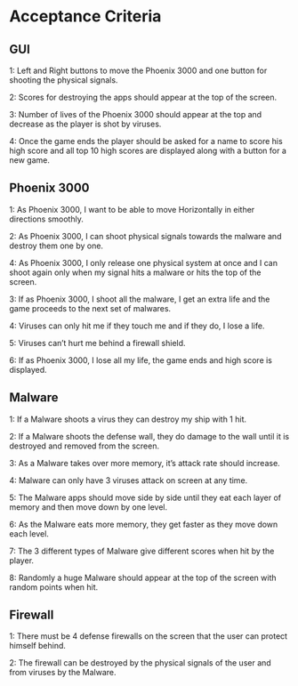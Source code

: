 # Acceptance Criteria

## GUI

1: Left and Right buttons to move the Phoenix 3000 and one button for shooting the physical signals.

2: Scores for destroying the apps should appear at the top of the screen.

3: Number of lives of the Phoenix 3000 should appear at the top and decrease as the player is shot by viruses.

4: Once the game ends the player should be asked for a name to score his high score and all top 10 high scores are displayed along with a button for a new game.

## Phoenix 3000

1: As Phoenix 3000, I want to be able to move Horizontally in either directions smoothly.

2: As Phoenix 3000, I can shoot physical signals towards the malware and destroy them one by one.

4: As Phoenix 3000, I only release one physical system at once and I can shoot again only when my signal hits a malware or hits the top of the screen.

3: If as Phoenix 3000, I shoot all the malware, I get an extra life and the game proceeds to the next set of malwares.

4: Viruses can only hit me if they touch me and if they do, I lose a life.

5: Viruses can’t hurt me behind a firewall shield.

6: If as Phoenix 3000, I lose all my life, the game ends and high score is displayed.

## Malware

1: If a Malware shoots a virus they can destroy my ship with 1 hit.

2: If a Malware shoots the defense wall, they do damage to the wall until it is destroyed and removed from the screen.

3: As a Malware takes over more memory, it’s attack rate should increase.

4: Malware can only have 3 viruses attack on screen at any time.

5: The Malware apps should move side by side until they eat each layer of memory and then move down by one level.

6: As the Malware eats more memory, they get faster as they move down each level.

7: The 3 different types of Malware give different scores when hit by the player.

8: Randomly a huge Malware should appear at the top of the screen with random points when hit.

## Firewall

1: There must be 4 defense firewalls on the screen that the user can protect himself behind.

2: The firewall can be destroyed by the physical signals of the user and from viruses by the Malware.